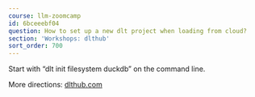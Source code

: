 ```yaml
---
course: llm-zoomcamp
id: 6bceeebf04
question: How to set up a new dlt project when loading from cloud?
section: 'Workshops: dlthub'
sort_order: 700
---
```


Start with “dlt init filesystem duckdb” on the command line.

More directions: [dlthub.com](https://dlthub.com/docs/tutorial/filesystem)

